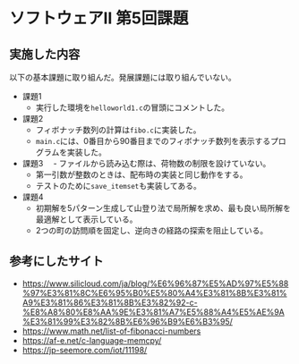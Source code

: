 # ソフトウェアII 第5回課題

## 実施した内容

以下の基本課題に取り組んだ。発展課題には取り組んでいない。

- 課題1
  - 実行した環境を`helloworld1.c`の冒頭にコメントした。
- 課題2
  - フィボナッチ数列の計算は`fibo.c`に実装した。
  - `main.c`には、0番目から90番目までのフィボナッチ数列を表示するプログラムを実装した。
- 課題3
　- ファイルから読み込む際は、荷物数の制限を設けていない。
  - 第一引数が整数のときは、配布時の実装と同じ動作をする。
  - テストのために`save_itemset`も実装してある。
- 課題4
  - 初期解を5パターン生成して山登り法で局所解を求め、最も良い局所解を最適解として表示している。
  - 2つの町の訪問順を固定し、逆向きの経路の探索を阻止している。

## 参考にしたサイト

- https://www.silicloud.com/ja/blog/%E6%96%87%E5%AD%97%E5%88%97%E3%81%8C%E6%95%B0%E5%80%A4%E3%81%8B%E3%81%A9%E3%81%86%E3%81%8B%E3%82%92-c-%E8%A8%80%E8%AA%9E%E3%81%A7%E5%88%A4%E5%AE%9A%E3%81%99%E3%82%8B%E6%96%B9%E6%B3%95/
- https://www.math.net/list-of-fibonacci-numbers
- https://af-e.net/c-language-memcpy/
- https://jp-seemore.com/iot/11198/
